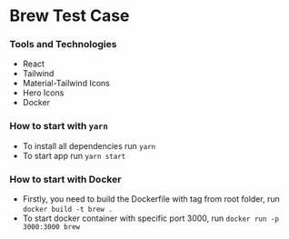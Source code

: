 # Brew Test Case

### Tools and Technologies

- React
- Tailwind
- Material-Tailwind Icons
- Hero Icons
- Docker

### How to start with `yarn`

- To install all dependencies run `yarn`
- To start app run `yarn start`

### How to start with Docker

- Firstly, you need to build the Dockerfile with tag from root folder, run `docker build -t brew .`
- To start docker container with specific port 3000, run `docker run -p 3000:3000 brew`

